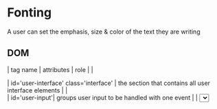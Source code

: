 # Fonting

A user can set the emphasis, size & color of the text they are writing

## DOM

| tag name | attributes | role |
| <section> | id='user-interface' class='interface' | the section that contains all user interface elements |
| <form> | id='user-input'| groups user input to be handled with one event |
| <select> | name="emphasis" | this is the drop-down menu where user can select what type of emphasis for entered text |
|  |   |    |
|  |   |    |
|  |   |    |

## Styling

| class name | description | role |
| --- | --- | --- |
| | | |

## Listeners

| type | attached to | callback |
| --- | --- | --- |
| | | |

## Handlers

| syntax | parameters | return value | behavior |
| --- | --- | --- | --- |
| | | | |

## Logic

| syntax | parameters | return value | behavior |
| --- | --- | --- | --- |
| | | | |

